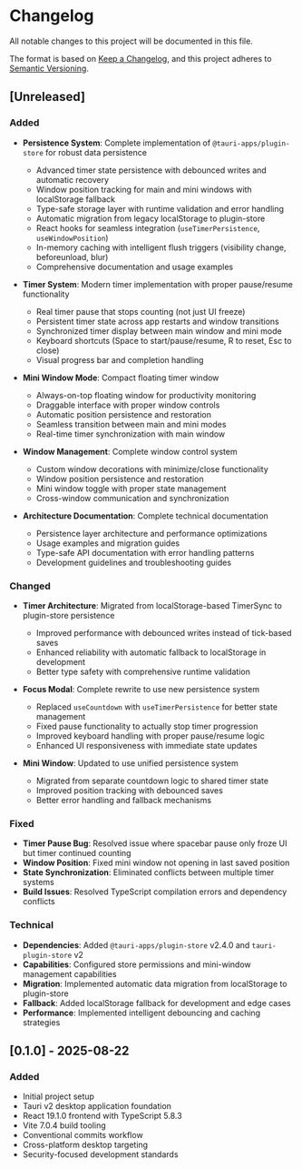# Changelog

All notable changes to this project will be documented in this file.

The format is based on [Keep a Changelog](https://keepachangelog.com/en/1.0.0/),
and this project adheres to [Semantic Versioning](https://semver.org/spec/v2.0.0.html).

## [Unreleased]

### Added

- **Persistence System**: Complete implementation of `@tauri-apps/plugin-store` for robust data persistence
  - Advanced timer state persistence with debounced writes and automatic recovery
  - Window position tracking for main and mini windows with localStorage fallback
  - Type-safe storage layer with runtime validation and error handling
  - Automatic migration from legacy localStorage to plugin-store
  - React hooks for seamless integration (`useTimerPersistence`, `useWindowPosition`)
  - In-memory caching with intelligent flush triggers (visibility change, beforeunload, blur)
  - Comprehensive documentation and usage examples

- **Timer System**: Modern timer implementation with proper pause/resume functionality
  - Real timer pause that stops counting (not just UI freeze)
  - Persistent timer state across app restarts and window transitions
  - Synchronized timer display between main window and mini mode
  - Keyboard shortcuts (Space to start/pause/resume, R to reset, Esc to close)
  - Visual progress bar and completion handling

- **Mini Window Mode**: Compact floating timer window
  - Always-on-top floating window for productivity monitoring
  - Draggable interface with proper window controls
  - Automatic position persistence and restoration
  - Seamless transition between main and mini modes
  - Real-time timer synchronization with main window

- **Window Management**: Complete window control system
  - Custom window decorations with minimize/close functionality
  - Window position persistence and restoration
  - Mini window toggle with proper state management
  - Cross-window communication and synchronization

- **Architecture Documentation**: Complete technical documentation
  - Persistence layer architecture and performance optimizations
  - Usage examples and migration guides
  - Type-safe API documentation with error handling patterns
  - Development guidelines and troubleshooting guides

### Changed

- **Timer Architecture**: Migrated from localStorage-based TimerSync to plugin-store persistence
  - Improved performance with debounced writes instead of tick-based saves
  - Enhanced reliability with automatic fallback to localStorage in development
  - Better type safety with comprehensive runtime validation

- **Focus Modal**: Complete rewrite to use new persistence system
  - Replaced `useCountdown` with `useTimerPersistence` for better state management
  - Fixed pause functionality to actually stop timer progression
  - Improved keyboard handling with proper pause/resume logic
  - Enhanced UI responsiveness with immediate state updates

- **Mini Window**: Updated to use unified persistence system
  - Migrated from separate countdown logic to shared timer state
  - Improved position tracking with debounced saves
  - Better error handling and fallback mechanisms

### Fixed

- **Timer Pause Bug**: Resolved issue where spacebar pause only froze UI but timer continued counting
- **Window Position**: Fixed mini window not opening in last saved position
- **State Synchronization**: Eliminated conflicts between multiple timer systems
- **Build Issues**: Resolved TypeScript compilation errors and dependency conflicts

### Technical

- **Dependencies**: Added `@tauri-apps/plugin-store` v2.4.0 and `tauri-plugin-store` v2
- **Capabilities**: Configured store permissions and mini-window management capabilities
- **Migration**: Implemented automatic data migration from localStorage to plugin-store
- **Fallback**: Added localStorage fallback for development and edge cases
- **Performance**: Implemented intelligent debouncing and caching strategies

## [0.1.0] - 2025-08-22

### Added

- Initial project setup
- Tauri v2 desktop application foundation
- React 19.1.0 frontend with TypeScript 5.8.3
- Vite 7.0.4 build tooling
- Conventional commits workflow
- Cross-platform desktop targeting
- Security-focused development standards
